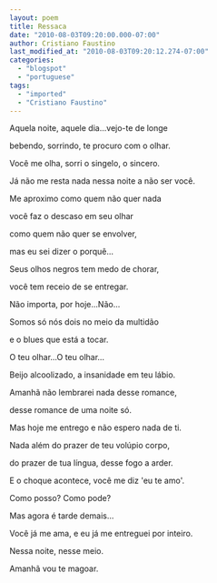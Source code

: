 ```yaml
---
layout: poem
title: Ressaca
date: "2010-08-03T09:20:00.000-07:00"
author: Cristiano Faustino
last_modified_at: "2010-08-03T09:20:12.274-07:00"
categories:
  - "blogspot"
  - "portuguese"
tags:
  - "imported"
  - "Cristiano Faustino"
---
```


Aquela noite, aquele dia...vejo-te de longe

bebendo, sorrindo, te procuro com o olhar.

Você me olha, sorri o singelo, o sincero.

Já não me resta nada nessa noite a não ser você.

Me aproximo como quem não quer nada

você faz o descaso em seu olhar

como quem não quer se envolver,

mas eu sei dizer o porquê...

Seus olhos negros tem medo de chorar,

você tem receio de se entregar.

Não importa, por hoje...Não...

Somos só nós dois no meio da multidão

e o blues que está a tocar.

O teu olhar...O teu olhar...

Beijo alcoolizado, a insanidade em teu lábio.

Amanhã não lembrarei nada desse romance,

desse romance de uma noite só.

Mas hoje me entrego e não espero nada de ti.

Nada além do prazer de teu volúpio corpo,

do prazer de tua língua, desse fogo a arder.

E o choque acontece, você me diz 'eu te amo'.

Como posso? Como pode?

Mas agora é tarde demais...

Você já me ama, e eu já me entreguei por inteiro.

Nessa noite, nesse meio.

Amanhã vou te magoar.